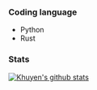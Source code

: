### Coding language
- Python
- Rust
### Stats

[![Khuyen's github stats](https://github-readme-stats.vercel.app/api?username=aniko33&count_private=true&show_icons=true&theme=dark&hide_rank=false)](https://github.com/anuraghazra/github-readme-stats)

